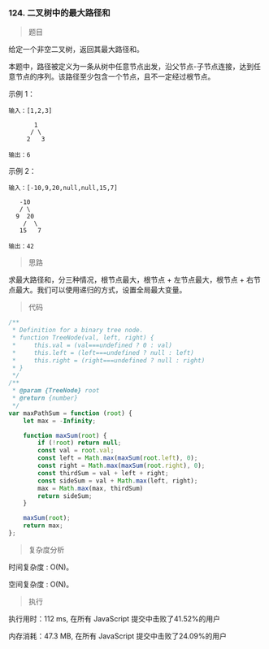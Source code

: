 ### 124. 二叉树中的最大路径和

> 题目

给定一个非空二叉树，返回其最大路径和。

本题中，路径被定义为一条从树中任意节点出发，沿父节点-子节点连接，达到任意节点的序列。该路径至少包含一个节点，且不一定经过根节点。

示例 1：
```
输入：[1,2,3]

       1
      / \
     2   3

输出：6
```

示例 2：
```
输入：[-10,9,20,null,null,15,7]

   -10
   / \
  9  20
    /  \
   15   7

输出：42
```

> 思路

求最大路径和，分三种情况，根节点最大，根节点 + 左节点最大，根节点 + 右节点最大。我们可以使用递归的方式，设置全局最大变量。

> 代码

```js
/**
 * Definition for a binary tree node.
 * function TreeNode(val, left, right) {
 *     this.val = (val===undefined ? 0 : val)
 *     this.left = (left===undefined ? null : left)
 *     this.right = (right===undefined ? null : right)
 * }
 */
/**
 * @param {TreeNode} root
 * @return {number}
 */
var maxPathSum = function (root) {
    let max = -Infinity;

    function maxSum(root) {
        if (!root) return null;
        const val = root.val;
        const left = Math.max(maxSum(root.left), 0);
        const right = Math.max(maxSum(root.right), 0);
        const thirdSum = val + left + right;
        const sideSum = val + Math.max(left, right);
        max = Math.max(max, thirdSum)
        return sideSum;
    }

    maxSum(root);
    return max;
};

```

> 复杂度分析

时间复杂度 : O(N)。

空间复杂度 : O(N)。

> 执行

执行用时：112 ms, 在所有 JavaScript 提交中击败了41.52%的用户

内存消耗：47.3 MB, 在所有 JavaScript 提交中击败了24.09%的用户